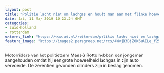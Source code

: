 ```yaml
---
layout: post
title: "Politie lacht niet om lachgas en houdt man aan met flinke hoeveelheid"
date: Sat, 11 May 2019 16:23:34 GMT
categories: 
- zuid-holland 
- rotterdam 
externe_link: "https://www.ad.nl/rotterdam/politie-lacht-niet-om-lachgas-en-houdt-man-aan-met-flinke-hoeveelheid~ab5049de/"
feature_image: "https://images2.persgroep.net/rcs/4WvjB3BjZ0K6uAELe_f25a2g4B8/diocontent/147990015/_fitwidth/400/?appId=21791a8992982cd8da851550a453bd7f&quality=0.7"
---
```


Motorrijders van het politieteam Maas & Rotte hebben een jongeman aangehouden omdat hij een grote hoeveelheid lachgas in zijn auto vervoerde. De zeventien gevonden cilinders zijn in beslag genomen.
